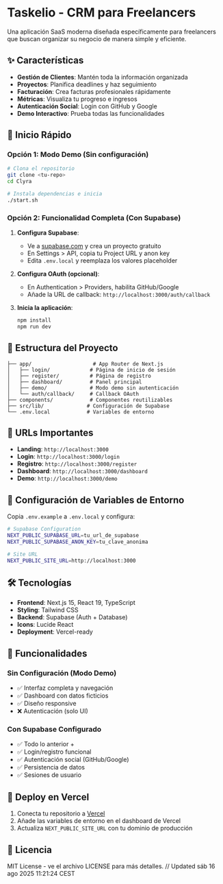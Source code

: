 # Taskelio - CRM para Freelancers

Una aplicación SaaS moderna diseñada específicamente para freelancers que buscan organizar su negocio de manera simple y eficiente.

## ✨ Características

- **Gestión de Clientes**: Mantén toda la información organizada
- **Proyectos**: Planifica deadlines y haz seguimiento  
- **Facturación**: Crea facturas profesionales rápidamente
- **Métricas**: Visualiza tu progreso e ingresos
- **Autenticación Social**: Login con GitHub y Google
- **Demo Interactivo**: Prueba todas las funcionalidades

## 🚀 Inicio Rápido

### Opción 1: Modo Demo (Sin configuración)
```bash
# Clona el repositorio
git clone <tu-repo>
cd Clyra

# Instala dependencias e inicia
./start.sh
```

### Opción 2: Funcionalidad Completa (Con Supabase)

1. **Configura Supabase**:
   - Ve a [supabase.com](https://supabase.com) y crea un proyecto gratuito
   - En Settings > API, copia tu Project URL y anon key
   - Edita `.env.local` y reemplaza los valores placeholder

2. **Configura OAuth (opcional)**:
   - En Authentication > Providers, habilita GitHub/Google
   - Añade la URL de callback: `http://localhost:3000/auth/callback`

3. **Inicia la aplicación**:
   ```bash
   npm install
   npm run dev
   ```

## 📂 Estructura del Proyecto

```
├── app/                    # App Router de Next.js
│   ├── login/             # Página de inicio de sesión
│   ├── register/          # Página de registro
│   ├── dashboard/         # Panel principal
│   ├── demo/              # Modo demo sin autenticación
│   └── auth/callback/     # Callback OAuth
├── components/            # Componentes reutilizables
├── src/lib/              # Configuración de Supabase
└── .env.local            # Variables de entorno
```

## 🎯 URLs Importantes

- **Landing**: `http://localhost:3000`
- **Login**: `http://localhost:3000/login`  
- **Registro**: `http://localhost:3000/register`
- **Dashboard**: `http://localhost:3000/dashboard`
- **Demo**: `http://localhost:3000/demo`

## 🔧 Configuración de Variables de Entorno

Copia `.env.example` a `.env.local` y configura:

```bash
# Supabase Configuration
NEXT_PUBLIC_SUPABASE_URL=tu_url_de_supabase
NEXT_PUBLIC_SUPABASE_ANON_KEY=tu_clave_anonima

# Site URL
NEXT_PUBLIC_SITE_URL=http://localhost:3000
```

## 🛠️ Tecnologías

- **Frontend**: Next.js 15, React 19, TypeScript
- **Styling**: Tailwind CSS
- **Backend**: Supabase (Auth + Database)
- **Icons**: Lucide React
- **Deployment**: Vercel-ready

## 📱 Funcionalidades

### Sin Configuración (Modo Demo)
- ✅ Interfaz completa y navegación
- ✅ Dashboard con datos ficticios  
- ✅ Diseño responsive
- ❌ Autenticación (solo UI)

### Con Supabase Configurado
- ✅ Todo lo anterior +
- ✅ Login/registro funcional
- ✅ Autenticación social (GitHub/Google)
- ✅ Persistencia de datos
- ✅ Sesiones de usuario

## 🚀 Deploy en Vercel

1. Conecta tu repositorio a [Vercel](https://vercel.com)
2. Añade las variables de entorno en el dashboard de Vercel
3. Actualiza `NEXT_PUBLIC_SITE_URL` con tu dominio de producción

## 📝 Licencia

MIT License - ve el archivo LICENSE para más detalles.
// Updated sáb 16 ago 2025 11:21:24 CEST

